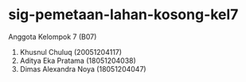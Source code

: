 # sig-pemetaan-lahan-kosong-kel7

Anggota Kelompok 7 (B07)
1. Khusnul Chuluq (20051204117)
2. Aditya Eka Pratama (18051204038)
3. Dimas Alexandra Noya (18051204047)

